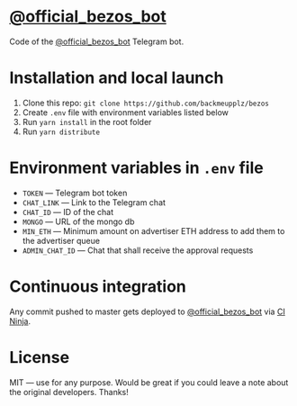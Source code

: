 # [@official_bezos_bot](https://t.me/official_bezos_bot)
Code of the [@official_bezos_bot](https://t.me/official_bezos_bot) Telegram bot.
# Installation and local launch
1. Clone this repo: `git clone https://github.com/backmeupplz/bezos`
2. Create `.env` file with environment variables listed below
3. Run `yarn install` in the root folder
4. Run `yarn distribute`
# Environment variables in `.env` file
* `TOKEN` — Telegram bot token
* `CHAT_LINK` — Link to the Telegram chat
* `CHAT_ID` — ID of the chat
* `MONGO` — URL of the mongo db
* `MIN_ETH` — Minimum amount on advertiser ETH address to add them to the advertiser queue
* `ADMIN_CHAT_ID` — Chat that shall receive the approval requests
# Continuous integration
Any commit pushed to master gets deployed to [@official_bezos_bot](https://t.me/official_bezos_bot) via [CI Ninja](https://github.com/backmeupplz/ci-ninja).

# License
MIT — use for any purpose. Would be great if you could leave a note about the original developers. Thanks!